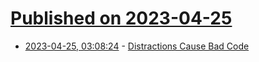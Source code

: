 # [Published on 2023-04-25](index.md)

* [2023-04-25, 03:08:24](https://lobste.rs/s/37dvyx/distractions_cause_bad_code) - [Distractions Cause Bad Code](https://ntietz.com/blog/distractions-cause-bad-code/)
